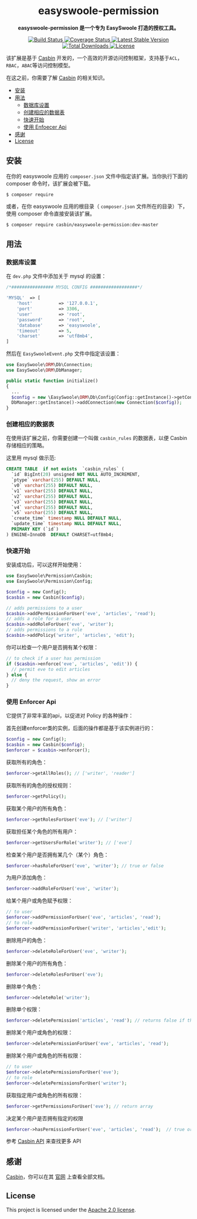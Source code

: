 <h1 align="center">easyswoole-permission</h1>

<p align="center">
  	<strong>easyswoole-permission 是一个专为 EasySwoole 打造的授权工具。</strong>
</p>

<p align="center">
    <a href="https://github.com/php-casbin/easyswoole-permission/actions">
        <img src="https://github.com/php-casbin/easyswoole-permission/workflows/build/badge.svg?branch=master" alt="Build Status">
    </a>
    <a href="https://coveralls.io/github/php-casbin/easyswoole-permission">
        <img src="https://coveralls.io/repos/github/php-casbin/easyswoole-permission/badge.svg" alt="Coverage Status">
    </a>
    <a href="https://packagist.org/packages/casbin/easyswoole-permission">
        <img src="https://poser.pugx.org/casbin/easyswoole-permission/v/stable" alt="Latest Stable Version">
    </a>
     <a href="https://packagist.org/packages/casbin/easyswoole-permission">
        <img src="https://poser.pugx.org/casbin/easyswoole-permission/downloads" alt="Total Downloads">
    </a>
    <a href="https://packagist.org/packages/casbin/easyswoole-permissionz">
        <img src="https://poser.pugx.org/casbin/easyswoole-permission/license" alt="License">
    </a>
</p>

该扩展是基于 [Casbin](https://github.com/php-casbin/php-casbin) 开发的，一个高效的开源访问控制框架，支持基于`ACL`，`RBAC`，`ABAC`等访问控制模型。

在这之前，你需要了解 [Casbin](https://github.com/php-casbin/php-casbin) 的相关知识。

- [安装](#安装)
- [用法](#用法)
  - [数据库设置](#数据库设置)
  - [创建相应的数据表](#创建相应的数据表)
  - [快速开始](#快速开始)
  - [使用 Enfoecer Api](#使用-Enforcer-Api)
- [感谢](#感谢)
- [License](#License)

## 安装

在你的 easyswoole 应用的 `composer.json` 文件中指定该扩展。当你执行下面的 composer 命令时，该扩展会被下载。

```shell
$ composer require
```

或者，在你 easyswoole 应用的根目录（ `composer.json` 文件所在的目录）下，使用 composer 命令直接安装该扩展。

```shell
$ composer require casbin/easyswoole-permission:dev-master
```

## 用法

### 数据库设置

在 `dev.php` 文件中添加关于 mysql 的设置：
```php
/*################ MYSQL CONFIG ##################*/

'MYSQL'  => [
    'host'          => '127.0.0.1',
    'port'          => 3306,
    'user'          => 'root',
    'password'      => 'root',
    'database'      => 'easyswoole',
    'timeout'       => 5,
    'charset'       => 'utf8mb4',
]
```

然后在 `EasySwooleEvent.php` 文件中指定该设置：

```php
use EasySwoole\ORM\Db\Connection;
use EasySwoole\ORM\DbManager;

public static function initialize()
{
  ...
  $config = new \EasySwoole\ORM\Db\Config(Config::getInstance()->getConf('MYSQL'));
  DbManager::getInstance()->addConnection(new Connection($config));
}
```

### 创建相应的数据表

在使用该扩展之前，你需要创建一个叫做 `casbin_rules` 的数据表，以便 Casbin 存储相应的策略。

这里用 mysql 做示范:

```sql
CREATE TABLE  if not exists  `casbin_rules` (
  `id` BigInt(20) unsigned NOT NULL AUTO_INCREMENT,
  `ptype` varchar(255) DEFAULT NULL,
  `v0` varchar(255) DEFAULT NULL,
  `v1` varchar(255) DEFAULT NULL,
  `v2` varchar(255) DEFAULT NULL,
  `v3` varchar(255) DEFAULT NULL,
  `v4` varchar(255) DEFAULT NULL,
  `v5` varchar(255) DEFAULT NULL,
  `create_time` timestamp NULL DEFAULT NULL,
  `update_time` timestamp NULL DEFAULT NULL,
  PRIMARY KEY (`id`)
) ENGINE=InnoDB  DEFAULT CHARSET=utf8mb4;
```

### 快速开始

安装成功后，可以这样开始使用：

```php
use EasySwoole\Permission\Casbin;
use EasySwoole\Permission\Config;

$config = new Config();
$casbin = new Casbin($config);

// adds permissions to a user
$casbin->addPermissionForUser('eve', 'articles', 'read');
// adds a role for a user.
$casbin->addRoleForUser('eve', 'writer');
// adds permissions to a rule
$casbin->addPolicy('writer', 'articles', 'edit');
```

你可以检查一个用户是否拥有某个权限：

```php
// to check if a user has permission
if ($casbin->enforce('eve', 'articles', 'edit')) {
  // permit eve to edit articles
} else {
  // deny the request, show an error
}
```

### 使用 Enforcer Api

它提供了非常丰富的api，以促进对 Policy 的各种操作：

首先创建enforcer类的实例，后面的操作都是基于该实例进行的：

```php
$config = new Config();
$casbin = new Casbin($config);
$enforcer = $casbin->enforcer();
```

获取所有的角色：

```php
$enforcer->getAllRoles(); // ['writer', 'reader']
```

获取所有的角色的授权规则：

```php
$enforcer->getPolicy();
```

获取某个用户的所有角色：

```php
$enforcer->getRolesForUser('eve'); // ['writer']
```

获取担任某个角色的所有用户：

```php
$enforcer->getUsersForRole('writer'); // ['eve']
```

检查某个用户是否拥有某几个（某个）角色：

```php
$enforcer->hasRoleForUser('eve', 'writer'); // true or false
```

为用户添加角色：

```php
$enforcer->addRoleForUser('eve', 'writer');
```

给某个用户或角色赋予权限：

```php
// to user
$enforcer->addPermissionForUser('eve', 'articles', 'read');
// to role
$enforcer->addPermissionForUser('writer', 'articles','edit');
```

删除用户的角色：

```php
$enforcer->deleteRoleForUser('eve', 'writer');
```

删除某个用户的所有角色：

```php
$enforcer->deleteRolesForUser('eve');
```

删除单个角色：

```php
$enforcer->deleteRole('writer');
```

删除单个权限：

```php
$enforcer->deletePermission('articles', 'read'); // returns false if the permission does not exist (aka not affected).
```

删除某个用户或角色的权限：

```php
$enforcer->deletePermissionForUser('eve', 'articles', 'read');
```

删除某个用户或角色的所有权限：

```php
// to user
$enforcer->deletePermissionsForUser('eve');
// to role
$enforcer->deletePermissionsForUser('writer');
```

获取指定用户或角色的所有权限：

```php
$enforcer->getPermissionsForUser('eve'); // return array
```

决定某个用户是否拥有指定的权限

```php
$enforcer->hasPermissionForUser('eve', 'articles', 'read');  // true or false
```

参考 [Casbin API](https://casbin.org/docs/en/management-api) 来查找更多 API

## 感谢

[Casbin](https://github.com/php-casbin/php-casbin)，你可以在其 [官网](https://casbin.org/) 上查看全部文档。

## License

This project is licensed under the [Apache 2.0 license](LICENSE).

